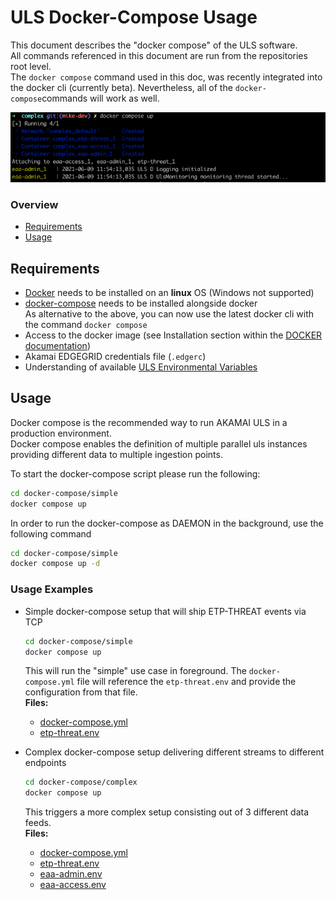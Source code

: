 # ULS Docker-Compose Usage
This document describes the "docker compose" of the ULS software.  
All commands referenced in this document are run from the repositories root level.  
The `docker compose` command used in this doc, was recently integrated into the docker cli (currently beta). Nevertheless, all of the `docker-compose`commands will work as well. 

![ULS docker compose usage](./images/ula_docker-compose_complex_example.png)  
### Overview
- [Requirements](#requirements)
- [Usage](#usage)

## Requirements
- [Docker](https://www.docker.com/) needs to be installed on an **linux** OS (Windows not supported)
- [docker-compose](https://docs.docker.com/compose/install/) needs to be installed alongside docker  
  As alternative to the above, you can now use the latest docker cli with the command `docker compose`
- Access to the docker image (see Installation section within the [DOCKER documentation](./DOCKER_USAGE.md#installation))
- Akamai EDGEGRID credentials file (`.edgerc`)
- Understanding of available [ULS Environmental Variables](ARGUMENTS_ENV_VARS.md)

## Usage
Docker compose is the recommended way to run AKAMAI ULS in a production environment.  
Docker compose enables the definition of multiple parallel uls instances providing different data to multiple ingestion points.

To start the docker-compose script please run the following:
```bash
cd docker-compose/simple
docker compose up
```


In order to run the docker-compose as DAEMON in the background, use the following command
  ```bash
cd docker-compose/simple
docker compose up -d
  ```

### Usage Examples
- Simple docker-compose setup that will ship ETP-THREAT events via TCP
  ```bash
  cd docker-compose/simple
  docker compose up
  ```
  This will run the "simple" use case in foreground. 
  The `docker-compose.yml` file will reference the `etp-threat.env` and provide the configuration from that file.  
  **Files:**  
    - [docker-compose.yml](../docker-compose/simple/docker-compose.yml)
    - [etp-threat.env](../docker-compose/simple/etp-threat.env)

  
- Complex docker-compose setup delivering different streams to different endpoints
  ```bash
  cd docker-compose/complex
  docker compose up
  ```
  This triggers a more complex setup consisting out of 3 different data feeds.  
  **Files:**  
    - [docker-compose.yml](../docker-compose/complex/docker-compose.yml)
    - [etp-threat.env](../docker-compose/complex/etp-threat.env)
    - [eaa-admin.env](../docker-compose/complex/eaa-access.env)
    - [eaa-access.env](../docker-compose/complex/eaa-access.env)